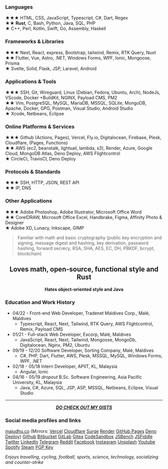 ### Languages  
★★★ HTML, CSS, JavaScript, Typescript, C#, Dart, Regex  
★★ **Rust**, C, Bash, Python, Java, SQL, PHP  
★ C++, Perl, Kotlin, Swift, Go, Assembly, Haskell  

### Frameworks & Libraries  
★★★ Next, React, express, Bootstrap, tailwind, Remix, RTK Query, Nuxt  
★★ Flutter, Vue, Astro, .NET, Windows Forms, WPF, Ionic, Mongoose, Prisma  
★ Svelte, Solid, Flask, JSP, Laravel, Android  

### Applications & Tools  
★★★ SSH, Git, Wireguard, Linux (Debian, Fedora, Ubuntu, Arch), NodeJs, VScode, Docker +BuildKit, NGINX, Payload CMS, PM2  
★★ Vim, PostgreSQL, MySQL, MariaDB, MSSQL, SQLite, MongoDB, Apache, Docker, GPG, Postman, Visual Studio, Android Studio  
★ Xcode, Netbeans, Eclipse  

### Online Platforms & Services  
★★★ Github (Actions, Pages), Vercel, Fly.io, Digitalocean, Firebase, Plesk, Cloudflare, (Pages, Functions)  
★★ AWS (ec2, beanstalk, lightsail, lambda, s3), Render, Azure, Google Cloud, MongoDB Atlas, Deno Deploy, AWS Flightcontrol  
★ CircleCI, TravisCI, Deno Deploy 

### Protocols & Standards  
★★★ SSH, HTTP, JSON, REST API  
★★ IP, DNS  

### Other Applications  
★★★ Adobe Photoshop, Adobe Illustrator, Microsoft Office Word  
★★ CorelDRAW, Microsoft Office Excel, Handbrake, Figma, Affinity Photo & Designer  
★ Adobe XD, Lunacy, Inkscape, GIMP  

> Familiar with math and basic cryptography (public key encryption and signing, message digest and hashing, key derivation, password hashing, forward secrecy, RSA, SHA, AES, EC, DH, PBKDF, bcrypt, blockchain)

<h2 align="center">Loves math, open-source, functional style and Rust</h2>
<p align="center"><b>Hates object-oriented style and Java</b></p>

### Education and Work History  
- 04/22 - Front-end Web Developer, Tradenet Maldives Corp., Malé, Maldives  
    - Typescript, React, Next, Tailwind, RTK Query, AWS Flightcontrol, Remix, Payload CMS  
- 01/21 - Full-stack Web Developer, Excorp, Malé, Maldives  
    - JavaScript, React, Next, Tailwind, Mongoose, MongoDb, Digitalocean, Nginx, PM2, Ubuntu  
- 09/19 - 12/20 Software Developer, Sorting Company, Malé, Maldives  
    - C#, PHP, Dart, Flutter, AWS, Plesk, MSSQL, MySQL, Windows Forms, WPF, .NET  
- 02/18 - 05/18 Intern Developer, APIIT, KL, Malaysia  
    - Angular, Ionic  
- 04/16 - 05/19 *dropout* B.Sc. Software Engineering, Asia Pacific University, KL, Malaysia  
    - Java, C#, Azure, SQL, JSP, ASP, MSSQL, Netbeans, Eclipse, Visual Studio  

***

<p align="center"><a href="https://gist.github.com/majudhu/"><b><i>DO CHECK OUT MY GISTS</i></b></a></p>

### Social media profiles and links  
[majudhu.co](https://majudhu.co)
(Mirrors:
[Vercel](https://majudhu.vercel.app)
[Cloudflare](https://majudhu.pages.dev)
[Surge](https://majudhu.surge.sh)
[Render](https://majudhu.onrender.com)
[GitHub Pages](https://majudhu.github.io/majudhu.co-astro)
[Deno Deploy](https://majudhu.deno.dev))
[Github](https://github.com/majudhu)
[Bitbucket](https://bitbucket.org/majudhu)
[GitLab](https://gitlab.com/majudhu)
[Gitea](https://gitea.com/majudhu)
[CodeSandbox](https://codesandbox.io/u/majudhu)
[JSBench](https://jsbench.me/user/majudhu)
[JSFiddle](https://jsfiddle.net/user/majudhu)
[Twitter](https://twitter.com/majudhu)
[LinkedIn](https://linkedin.com/in/majudhu)
[Telegram](https://t.me/majudhu)
[Reddit](https://reddit.com/u/majudhu)
[Facebook](https://fb.me/majudhu)
[Instagram](https://instagram.com/mmajudhuu)
[Unsplash](https://unsplash.com/@majudhu)
[Youtube](https://www.youtube.com/c/majudhu)
[Spotify](https://open.spotify.com/user/214mvsleb7yslxr4ppuwbidya)
[Steam](https://steamcommunity.com/id/majudhu)
[PGP Key](https://gist.github.com/majudhu/bf0052838f3a3b2da66c3450ca54b0af)

*Enjoys travelling, cycling, football, sports, science, technology, socializing and counter-strike*
